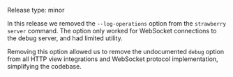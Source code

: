 Release type: minor

In this release we removed the `--log-operations` option from the
`strawberry server` command. The option only worked for WebSocket connections to
the debug server, and had limited utility.

Removing this option allowed us to remove the undocumented `debug` option from
all HTTP view integrations and WebSocket protocol implementation, simplifying
the codebase.
